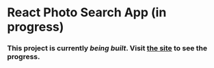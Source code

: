 # React Photo Search App (in progress)

### This project is currently _being built_. Visit [the site](https://searchanyphotos.netlify.app) to see the progress.
